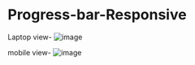 # Progress-bar-Responsive

Laptop view-
![image](https://github.com/tushargola1/Progress-bar/assets/87809407/431ed400-5af9-4a18-be05-054370d56450)

mobile view-
![image](https://github.com/tushargola1/Progress-bar/assets/87809407/4a9c8408-fd71-4292-aed6-40bca03307f8)
